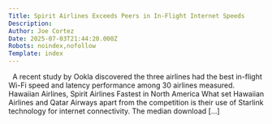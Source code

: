```yaml
---
Title: Spirit Airlines Exceeds Peers in In-Flight Internet Speeds
Description: 
Author: Joe Cortez
Date: 2025-07-03T21:44:20.000Z
Robots: noindex,nofollow
Template: index
---
```

&#160; A recent study by Ookla discovered the three airlines had the best in-flight Wi-Fi speed and latency performance among 30 airlines measured.   Hawaiian Airlines, Spirit Airlines Fastest in North America What set Hawaiian Airlines and Qatar Airways apart from the competition is their use of Starlink technology for internet connectivity. The median download [&#8230;]